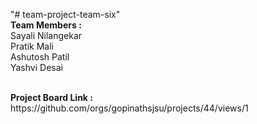 "# team-project-team-six" 
<br />
<b> Team Members : </b><br />
Sayali Nilangekar <br />
Pratik Mali <br />
Ashutosh Patil <br />
Yashvi Desai <br />

<br />
<b> Project Board Link : </b> <br/>
https://github.com/orgs/gopinathsjsu/projects/44/views/1
